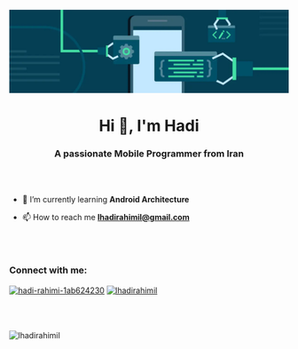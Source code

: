 
![header](https://github.com/lhadirahimil/lhadirahimil/blob/main/mobile.png)

<h1 align="center">Hi 👋, I'm Hadi</h1>
<h3 align="center">A passionate Mobile Programmer from Iran</h3>

<br/>
<br/>

- 🌱 I’m currently learning **Android Architecture**

- 📫 How to reach me **lhadirahimil@gmail.com**

<br/>
<br/>

<h3 align="left">Connect with me:</h3>
<p align="left">
<a href="https://linkedin.com/in/hadi-rahimi-1ab624230" target="blank"><img align="center" src="https://raw.githubusercontent.com/rahuldkjain/github-profile-readme-generator/master/src/images/icons/Social/linked-in-alt.svg" alt="hadi-rahimi-1ab624230" height="30" width="40" /></a>
<a href="https://instagram.com/lhadirahimil" target="blank"><img align="center" src="https://raw.githubusercontent.com/rahuldkjain/github-profile-readme-generator/master/src/images/icons/Social/instagram.svg" alt="lhadirahimil" height="30" width="40" /></a>
</p>

<br/>
<br/>

<p><img align="center" src="https://github-readme-stats.vercel.app/api/top-langs?username=lhadirahimil&show_icons=true&theme=dark&locale=en&layout=compact" alt="lhadirahimil" /></p>

